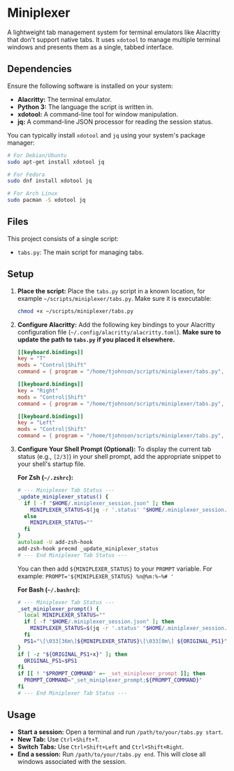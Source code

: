 # Miniplexer

A lightweight tab management system for terminal emulators like Alacritty that don't support native tabs. It uses `xdotool` to manage multiple terminal windows and presents them as a single, tabbed interface.

## Dependencies

Ensure the following software is installed on your system:

*   **Alacritty:** The terminal emulator.
*   **Python 3:** The language the script is written in.
*   **xdotool:** A command-line tool for window manipulation.
*   **jq:** A command-line JSON processor for reading the session status.

You can typically install `xdotool` and `jq` using your system's package manager:
```bash
# For Debian/Ubuntu
sudo apt-get install xdotool jq

# For Fedora
sudo dnf install xdotool jq

# For Arch Linux
sudo pacman -S xdotool jq
```

## Files

This project consists of a single script:

*   `tabs.py`: The main script for managing tabs.

## Setup

1.  **Place the script:**
    Place the `tabs.py` script in a known location, for example `~/scripts/miniplexer/tabs.py`. Make sure it is executable:
    ```bash
    chmod +x ~/scripts/miniplexer/tabs.py
    ```

2.  **Configure Alacritty:**
    Add the following key bindings to your Alacritty configuration file (`~/.config/alacritty/alacritty.toml`). **Make sure to update the path to `tabs.py` if you placed it elsewhere.**

    ```toml
    [[keyboard.bindings]]
    key = "T"
    mods = "Control|Shift"
    command = { program = "/home/tjohnson/scripts/miniplexer/tabs.py", args = ["new"] }

    [[keyboard.bindings]]
    key = "Right"
    mods = "Control|Shift"
    command = { program = "/home/tjohnson/scripts/miniplexer/tabs.py", args = ["next"] }

    [[keyboard.bindings]]
    key = "Left"
    mods = "Control|Shift"
    command = { program = "/home/tjohnson/scripts/miniplexer/tabs.py", args = ["prev"] }
    ```

3.  **Configure Your Shell Prompt (Optional):**
    To display the current tab status (e.g., `[2/3]`) in your shell prompt, add the appropriate snippet to your shell's startup file.

    **For Zsh (`~/.zshrc`):**
    ```zsh
    # --- Miniplexer Tab Status ---
    _update_miniplexer_status() {
      if [ -f "$HOME/.miniplexer_session.json" ]; then
        MINIPLEXER_STATUS=$(jq -r '.status' "$HOME/.miniplexer_session.json")
      else
        MINIPLEXER_STATUS=""
      fi
    }
    autoload -U add-zsh-hook
    add-zsh-hook precmd _update_miniplexer_status
    # --- End Miniplexer Tab Status ---
    ```
    You can then add `${MINIPLEXER_STATUS}` to your `PROMPT` variable. For example:
    `PROMPT='${MINIPLEXER_STATUS} %n@%m:%~%# '`


    **For Bash (`~/.bashrc`):**
    ```bash
    # --- Miniplexer Tab Status ---
    _set_miniplexer_prompt() {
      local MINIPLEXER_STATUS=""
      if [ -f "$HOME/.miniplexer_session.json" ]; then
        MINIPLEXER_STATUS=$(jq -r '.status' "$HOME/.miniplexer_session.json")
      fi
      PS1="\[\033[36m\]${MINIPLEXER_STATUS}\[\033[0m\] ${ORIGINAL_PS1}"
    }
    if [ -z "${ORIGINAL_PS1+x}" ]; then
      ORIGINAL_PS1=$PS1
    fi
    if [[ ! "$PROMPT_COMMAND" =~ _set_miniplexer_prompt ]]; then
      PROMPT_COMMAND="_set_miniplexer_prompt;${PROMPT_COMMAND}"
    fi
    # --- End Miniplexer Tab Status ---
    ```

## Usage

*   **Start a session:** Open a terminal and run `/path/to/your/tabs.py start`.
*   **New Tab:** Use `Ctrl+Shift+T`.
*   **Switch Tabs:** Use `Ctrl+Shift+Left` and `Ctrl+Shift+Right`.
*   **End a session:** Run `/path/to/your/tabs.py end`. This will close all windows associated with the session.
